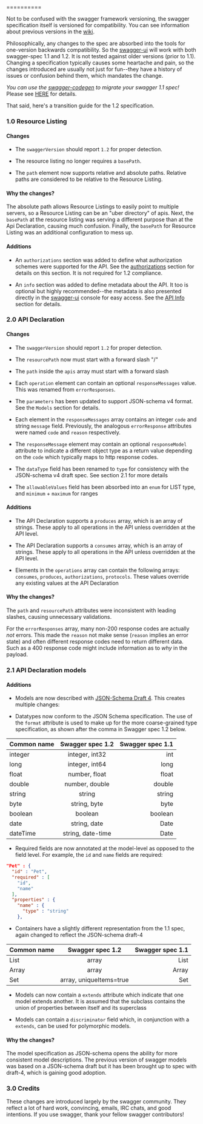 ==========

Not to be confused with the swagger framework versioning, the swagger specification itself is versioned for compatibility.  You can see information about previous versions in the [wiki](Changelog).

Philosophically, any changes to the spec are absorbed into the tools for one-version backwards compatibility.  So the [swagger-ui](https://github.com/wordnik/swagger-ui) will work with both swagger-spec 1.1 and 1.2.  It is not tested against older versions (prior to 1.1).  Changing a specification typically causes some heartache and pain, so the changes introduced are usually not just for fun--they have a history of issues or confusion behind them, which mandates the change.

_You can use the [swagger-codegen](https://github.com/wordnik/swagger-codegen) to migrate your swagger 1.1 spec!_  Please see [HERE](https://github.com/wordnik/swagger-codegen#migrating-from-swagger-11-to-12-format) for details.

That said, here's a transition guide for the 1.2 specification.

### 1.0  Resource Listing

#### Changes

* The `swaggerVersion` should report `1.2` for proper detection.

* The resource listing no longer requires a `basePath`.

* The `path` element now supports relative and absolute paths.  Relative paths are considered to be relative to the Resource Listing.

#### Why the changes?

The absolute path allows Resource Listings to easily point to multiple servers, so a Resource Listing can be an "uber directory" of apis.  Next, the `basePath` at the resource listing was serving a different purpose than at the Api Declaration, causing much confusion.  Finally, the `basePath` for Resource Listing was an additional configuration to mess up.

#### Additions

* An `authorizations` section was added to define what authorization schemes were supported for the API.  See the [authorizations](authorizations) section for details on this section.  It is not required for 1.2 compliance.

* An `info` section was added to define metadata about the API.  It too is optional but highly recommended--the metadata is also presented directly in the [swagger-ui](https://github.com/wordnik/swagger-ui) console for easy access.  See the [API Info](api-info) section for details.

### 2.0  API Declaration

#### Changes

* The `swaggerVersion` should report `1.2` for proper detection.

* The `resourcePath` now must start with a forward slash "/"

* The `path` inside the `apis` array must start with a forward slash

* Each `operation` element can contain an optional `responseMessages` value.  This was renamed from `errorResponses`.

* The `parameters` has been updated to support JSON-schema v4 format.  See the `Models` section for details.

* Each element in the `responseMessages` array contains an integer `code` and string `message` field.  Previously, the analogous `errorResponse` attributes were named `code` and `reason` respectively.

* The `responseMessage` element may contain an optional `responseModel` attribute to indicate a different object type as a return value depending on the `code` which typically maps to http response codes.

* The `dataType` field has been renamed to `type` for consistency with the JSON-schema v4 draft spec.  See section 2.1 for more details

* The `allowableValues` field has been absorbed into an `enum` for LIST type, and `minimum` + `maximum` for ranges

#### Additions

* The API Declaration supports a `produces` array, which is an array of strings.  These apply to all operations in the API unless overridden at the API level.

* The API Declaration supports a `consumes` array, which is an array of strings.  These apply to all operations in the API unless overridden at the API level.

* Elements in the `operations` array can contain the following arrays:  `consumes`, `produces`, `authorizations`, `protocols`.  These values override any existing values at the API Declaration

#### Why the changes?

The `path` and `resourcePath` attributes were inconsistent with leading slashes, causing unnecessary validations.

For the `errorResponses` array, many non-200 response codes are actually *not* errors.  This made the `reason` not make sense (`reason` implies an error state) and often different response codes need to return different data.  Such as a 400 response code might include information as to *why* in the payload.

### 2.1  API Declaration models

#### Additions

* Models are now described with [JSON-Schema Draft 4](http://json-schema.org/).  This creates multiple changes:

- Datatypes now conform to the JSON Schema specification.  The use of the `format` attribute is used to make up for the more coarse-grained type specification, as shown after the comma in Swagger spec 1.2 below.

| Common name | Swagger spec 1.2  | Swagger spec 1.1  |
|:----------- |:-----------------:| -----------------:|
| integer     | integer, int32    | int               |
| long        | integer, int64    | long              |
| float       | number, float     | float             |
| double      | number, double    | double            |
| string      | string            | string            |
| byte        | string, byte      | byte              |
| boolean     | boolean           | boolean           |
| date        | string, date      | Date              |
| dateTime    | string, date-time | Date              |

- Required fields are now annotated at the model-level as opposed to the field level.  For example, the `id` and `name` fields are required:

```json
"Pet" : {
  "id" : "Pet",
  "required" : [
    "id",
    "name"
  ],
  "properties" : {
    "name" : {
      "type" : "string"
    },
```

- Containers have a slightly different representation from the 1.1 spec, again changed to reflect the JSON-schema draft-4

| Common name | Swagger spec 1.2        | Swagger spec 1.1  |
|:----------- |:-----------------------:| -----------------:|
| List        | array                   | List              |
| Array       | array                   | Array             |
| Set         | array, uniqueItems=true | Set               |


* Models can now contain a `extends` attribute which indicate that one model extends another.  It is assumed that the subclass contains the union of properties between itself and its superclass

* Models can contain a `discriminator` field which, in conjunction with a `extends`, can be used for polymorphic models.

#### Why the changes?

The model specification as JSON-schema opens the ability for more consistent model descriptions.  The previous version
of swagger models was based on a JSON-schema draft but it has been brought up to spec with draft-4, which is gaining good
adoption.



### 3.0  Credits

These changes are introduced largely by the swagger community.  They reflect a lot of hard work, convincing, emails, IRC chats, and good intentions.  If you use swagger, thank your fellow swagger contributors!